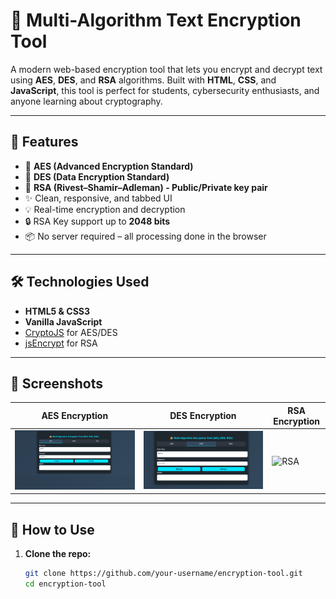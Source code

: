 # 🔐 Multi-Algorithm Text Encryption Tool

A modern web-based encryption tool that lets you encrypt and decrypt text using **AES**, **DES**, and **RSA** algorithms. Built with **HTML**, **CSS**, and **JavaScript**, this tool is perfect for students, cybersecurity enthusiasts, and anyone learning about cryptography.


---

## 🚀 Features

- 🔐 **AES (Advanced Encryption Standard)**
- 🔐 **DES (Data Encryption Standard)**
- 🔐 **RSA (Rivest–Shamir–Adleman) - Public/Private key pair**
- ✨ Clean, responsive, and tabbed UI
- 💡 Real-time encryption and decryption
- 🔒 RSA Key support up to **2048 bits**
- 📦 No server required – all processing done in the browser

---

## 🛠️ Technologies Used

- **HTML5 & CSS3**
- **Vanilla JavaScript**
- [CryptoJS](https://cryptojs.gitbook.io/docs/) for AES/DES
- [jsEncrypt](https://github.com/travist/jsencrypt) for RSA

---

## 📸 Screenshots

| AES Encryption | DES Encryption | RSA Encryption |
|----------------|----------------|----------------|
| ![AES](AES.jpeg) | ![DES](DES.jpeg) | ![RSA](RSA.jpeg) |

---

## 🧪 How to Use

1. **Clone the repo:**

   ```bash
   git clone https://github.com/your-username/encryption-tool.git
   cd encryption-tool


